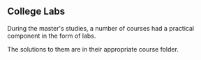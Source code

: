 ## College Labs

During the master's studies, a number of courses had a practical component in the form of labs.

The solutions to them are in their appropriate course folder.
